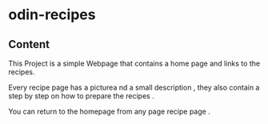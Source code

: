 # odin-recipes

## Content 

This Project is a simple Webpage that contains a home page and links to the recipes.

Every recipe page has a picturea nd a small description , they also contain a step by step on how to prepare the recipes . 

You can return to the homepage from any page recipe page .

